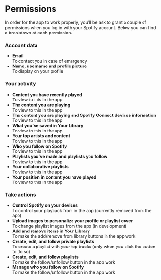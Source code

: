 # Permissions

In order for the app to work properly, you'll be ask to grant a couple of permissions when you log in with your Spotify account. Below you can find a breakdown of each permission.

### Account data

- **Email**<br>
  To contact you in case of emergency
- **Name, username and profile picture**<br>
  To display on your profile

### Your activity

- **Content you have recently played**<br>
  To view to this in the app
- **The content you are playing**<br>
  To view to this in the app
- **The content you are playing and Spotify Connect devices information**<br>
  To view to this in the app
- **What you’ve saved in Your Library**<br>
  To view to this in the app
- **Your top artists and content**<br>
  To view to this in the app
- **Who you follow on Spotify**<br>
  To view to this in the app
- **Playlists you’ve made and playlists you follow**<br>
  To view to this in the app
- **Your collaborative playlists**<br>
  To view to this in the app
- **Your position in content you have played**<br>
  To view to this in the app

### Take actions

- **Control Spotify on your devices**<br>
  To control your playback from in the app (currently removed from the app)
- **Upload images to personalize your profile or playlist cover**<br>
  To change playlist images from the app (in development)
- **Add and remove items in Your Library**<br>
  To make the add/remove from library buttons in the app work
- **Create, edit, and follow private playlists**<br>
  To create a playlist with your top tracks (only when you click the button to do so)
- **Create, edit, and follow playlists**<br>
  To make the follow/unfollow button in the app work
- **Manage who you follow on Spotify**<br>
  To make the follow/unfollow button in the app work
